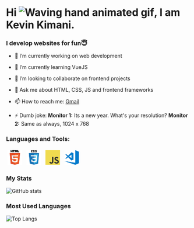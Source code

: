 <h1> Hi <img src="https://raw.githubusercontent.com/nixin72/nixin72/master/wave.gif" 
         alt="Waving hand animated gif"
         height="40"
         width="40" />,
 I am Kevin Kimani.
 </h1>
 
<h3>I develop websites for fun😇</h3>

- 🔭 I’m currently working on web development
- 🌱 I’m currently learning VueJS
- 👯 I’m looking to collaborate on frontend projects
- 💬 Ask me about HTML, CSS, JS and frontend frameworks

- 📫 How to reach me:  <a href="mailto:kimanikevin254@gmail.com">Gmail</a>
 

- ⚡ Dumb joke: **Monitor 1:** Its a new year. What's your resolution?   **Monitor 2:** Same as always, 1024 x 768

### Languages and Tools:
<p align="left">
<img src="https://raw.githubusercontent.com/github/explore/80688e429a7d4ef2fca1e82350fe8e3517d3494d/topics/html/html.png" alt="HTML" height="40" style="vertical-align:top; margin:4px">
<img src="https://raw.githubusercontent.com/github/explore/80688e429a7d4ef2fca1e82350fe8e3517d3494d/topics/css/css.png" alt="CSS" height="40" style="vertical-align:top; margin:4px">
<img src="https://raw.githubusercontent.com/github/explore/80688e429a7d4ef2fca1e82350fe8e3517d3494d/topics/javascript/javascript.png" alt="Javascript" height="40" style="vertical-align:top; margin:4px">
<img src="https://raw.githubusercontent.com/github/explore/80688e429a7d4ef2fca1e82350fe8e3517d3494d/topics/visual-studio-code/visual-studio-code.png" alt="VS Code" height="40" style="vertical-align:top; margin:4px">
</p>

### My Stats
![GitHub stats](https://github-readme-stats.vercel.app/api?username=kimanikevin254&show_icons=true&theme=tokyonight)

### Most Used Languages
![Top Langs](https://github-readme-stats.vercel.app/api/top-langs/?username=kimanikevin254&count_private=true&theme=tokyonight)

